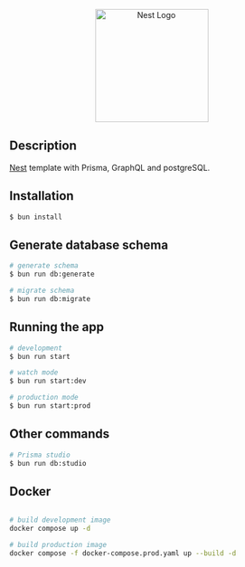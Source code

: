 <p align="center">
  <a href="http://nestjs.com/" target="blank"><img src="https://nestjs.com/img/logo-small.svg" width="200" alt="Nest Logo" /></a>
</p>

[circleci-image]: https://img.shields.io/circleci/build/github/nestjs/nest/master?token=abc123def456
[circleci-url]: https://circleci.com/gh/nestjs/nest

## Description

[Nest](https://github.com/nestjs/nest) template with Prisma, GraphQL and postgreSQL.

## Installation

```bash
$ bun install
```

## Generate database schema

```bash
# generate schema
$ bun run db:generate

# migrate schema
$ bun run db:migrate
```

## Running the app

```bash
# development
$ bun run start

# watch mode
$ bun run start:dev

# production mode
$ bun run start:prod
```

## Other commands

```bash
# Prisma studio
$ bun run db:studio
```

## Docker

```bash

# build development image
docker compose up -d

# build production image
docker compose -f docker-compose.prod.yaml up --build -d

```